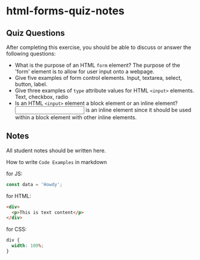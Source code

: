 # html-forms-quiz-notes

## Quiz Questions

After completing this exercise, you should be able to discuss or answer the following questions:

- What is the purpose of an HTML `form` element?
  The purpose of the 'form' element is to allow for user input onto a webpage.
- Give five examples of form control elements.
  Input, textarea, select, button, label.
- Give three examples of `type` attribute values for HTML `<input>` elements.
  Text, checkbox, radio
- Is an HTML `<input>` element a block element or an inline element?
  <input> is an inline element since it should be used within a block element with other inline elements.

## Notes

All student notes should be written here.

How to write `Code Examples` in markdown

for JS:

```javascript
const data = 'Howdy';
```

for HTML:

```html
<div>
  <p>This is text content</p>
</div>
```

for CSS:

```css
div {
  width: 100%;
}
```
